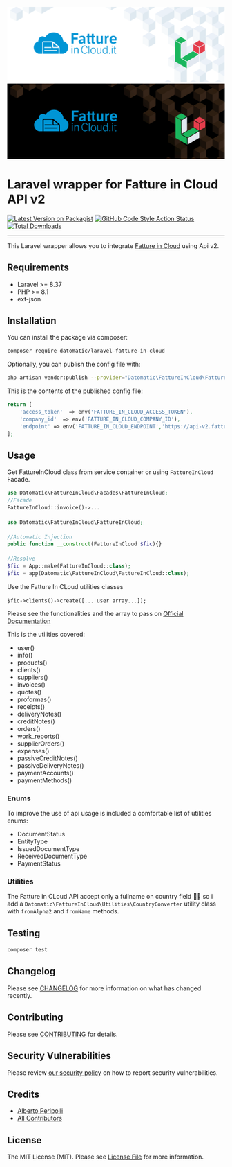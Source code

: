 ![Laravel-Fatture-in-Cloud-Dark](branding/dark.png#gh-dark-mode-only)![Laravel-Fatture-in-Cloud-Light](branding/light.png#gh-light-mode-only)
# Laravel wrapper for Fatture in Cloud API v2

[![Latest Version on Packagist](https://img.shields.io/packagist/v/datomatic/laravel-fatture-in-cloud.svg?style=for-the-badge)](https://packagist.org/packages/datomatic/laravel-fatture-in-cloud)
[![GitHub Code Style Action Status](https://img.shields.io/github/workflow/status/datomatic/laravel-fatture-in-cloud/Fix%20PHP%20code%20style%20issues?style=for-the-badge&label=code%20style)](https://github.com/datomatic/laravel-fatture-in-cloud/actions?query=workflow%3A"Check+%26+fix+styling"+branch%3Amain)
[![Total Downloads](https://img.shields.io/packagist/dt/datomatic/laravel-fatture-in-cloud.svg?style=for-the-badge)](https://packagist.org/packages/datomatic/laravel-fatture-in-cloud)

---
This Laravel wrapper allows you to integrate [Fatture in Cloud](https://fattureincloud.it) using Api v2.

## Requirements

- Laravel >= 8.37
- PHP >= 8.1
- ext-json

## Installation

You can install the package via composer:

```bash
composer require datomatic/laravel-fatture-in-cloud
```

Optionally, you can publish the config file with:
```bash
php artisan vendor:publish --provider="Datomatic\FattureInCloud\FattureInCloudServiceProvider" --tag="laravel-fatture-in-cloud-config"
```

This is the contents of the published config file:

```php
return [
    'access_token'  => env('FATTURE_IN_CLOUD_ACCESS_TOKEN'),
    'company_id'  => env('FATTURE_IN_CLOUD_COMPANY_ID'),
    'endpoint' => env('FATTURE_IN_CLOUD_ENDPOINT','https://api-v2.fattureincloud.it/'),
];
```

## Usage

Get FattureInCloud class from service container or using `FattureInCloud` Facade.

```php
use Datomatic\FattureInCloud\Facades\FattureInCloud;
//Facade
FattureInCloud::invoice()->...

use Datomatic\FattureInCloud\FattureInCloud;

//Automatic Injection
public function __construct(FattureInCloud $fic){}

//Resolve
$fic = App::make(FattureInCloud::class);
$fic = app(Datomatic\FattureInCloud\FattureInCloud::class);
```

Use the Fatture In CLoud utilities classes

`$fic->clients()->create([... user array...]);`

Please see the functionalities and the array to pass on [Official Documentation](https://developers.fattureincloud.it/api-reference)  

This is the utilities covered:
- user()
- info()
- products()
- clients()
- suppliers()
- invoices()
- quotes()
- proformas()
- receipts()
- deliveryNotes()
- creditNotes()
- orders()
- work_reports()
- supplierOrders()
- expenses()
- passiveCreditNotes()
- passiveDeliveryNotes()
- paymentAccounts()
- paymentMethods()

### Enums

To improve the use of api usage is included a comfortable list of utilities enums:
- DocumentStatus
- EntityType
- IssuedDocumentType
- ReceivedDocumentType
- PaymentStatus

### Utilities

The Fatture in CLoud API accept only a fullname on country field 🤦‍♂️ so i add a `Datomatic\FattureInCloud\Utilities\CountryConverter` utility class with  `fromAlpha2` and `fromName` methods.

## Testing

```bash
composer test
```

## Changelog

Please see [CHANGELOG](CHANGELOG.md) for more information on what has changed recently.

## Contributing

Please see [CONTRIBUTING](CONTRIBUTING.md) for details.

## Security Vulnerabilities

Please review [our security policy](../../security/policy) on how to report security vulnerabilities.

## Credits

- [Alberto Peripolli](https://github.com/trippo)
- [All Contributors](../../contributors)

## License

The MIT License (MIT). Please see [License File](LICENSE.md) for more information.

